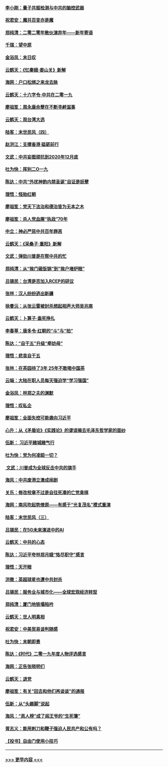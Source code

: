 #### [李小刚：量子共振检测与中共的脑控武器](../pages/nsc993/n11754518.md?t=12310301) 
#### [祝君安：魔共百变亦是魔](../pages/nsc993/n11754469.md?t=12310301) 
#### [郑纯清：二零二零年散伙演弃年——新年寄语](../pages/nsc993/n11754195.md?t=12310301) 
#### [千瑞：望中原](../pages/nsc993/n11754159.md?t=12310301) 
#### [金浴凤：末日叹](../pages/nsc993/n11752359.md?t=12310301) 
#### [云鹤天：《忆秦娥‧娄山关》新解](../pages/nsc993/n11752348.md?t=12310301) 
#### [海网：户口松绑之来龙去脉](../pages/nsc993/n11752328.md?t=12310301) 
#### [云鹤天：十六字令‧中共在二零一九](../pages/nsc993/n11752305.md?t=12310301) 
#### [廖祖笙：周永康余孽在不断寻衅滋事](../pages/nsc993/n11751013.md?t=12310301) 
#### [云鹤天：观台湾大选](../pages/nsc993/n11751007.md?t=12310301) 
#### [陆客：末世民风（四）](../pages/nsc993/n11749203.md?t=12310301) 
#### [赵洪江：支撑香港 砥砺前行](../pages/nsc993/n11748482.md?t=12310301) 
#### [文武：中共妄图顽抗到2020年12月底](../pages/nsc993/n11748446.md?t=12310301) 
#### [吐为快：挥别二O一九](../pages/nsc993/n11748411.md?t=12310301) 
#### [陈达：中共“外扰神韵内禁圣诞”自证是妖孽](../pages/nsc993/n11748226.md?t=12310301) 
#### [理悟：怪胎红朝](../pages/nsc993/n11748206.md?t=12310301) 
#### [廖祖笙：党天下法治和德治皆为无本之木](../pages/nsc993/n11748135.md?t=12310301) 
#### [廖祖笙：杀人党血腥“执政”70年](../pages/nsc993/n11745144.md?t=12310301) 
#### [中立：神必严惩中共百年罪恶](../pages/nsc993/n11744970.md?t=12310301) 
#### [云鹤天：《采桑子‧重阳》新解](../pages/nsc993/n11744948.md?t=12310301) 
#### [文武：弹劾川普是在帮中共的忙](../pages/nsc993/n11744758.md?t=12310301) 
#### [郑纯清：从“挨门砸饭锅”到“挨户堵炉眼”](../pages/nsc993/n11744745.md?t=12310301) 
#### [吕锡民：台湾是否加入RCEP的研议](../pages/nsc993/n11744701.md?t=12310301) 
#### [张林：汉人纷纷逃出新疆](../pages/nsc993/n11743530.md?t=12310301) 
#### [徐曼沅：从张云雷被封杀想起相声大师吴兆南](../pages/nsc993/n11741816.md?t=12310301) 
#### [云鹤天：卜算子‧垂死挣扎](../pages/nsc993/n11739956.md?t=12310301) 
#### [李春草：唐多令‧红朝的“斗”与“拍”](../pages/nsc993/n11739830.md?t=12310301) 
#### [陈达：“自干五”升级“牵妨母”](../pages/nsc993/n11739724.md?t=12310301) 
#### [理悟：悲哀自干五](../pages/nsc993/n11739547.md?t=12310301) 
#### [张林：在茶园待了3年 25年不敢喝中国茶](../pages/nsc993/n11739240.md?t=12310301) 
#### [云端：大陆在职人员每天强迫学“学习强国”](../pages/nsc993/n11738735.md?t=12310301) 
#### [金浴凤：林郑之夫的渊默](../pages/nsc993/n11737735.md?t=12310301) 
#### [理悟：叹私企](../pages/nsc993/n11737715.md?t=12310301) 
#### [廖祖笙：全面失控可能袭向习近平](../pages/nsc993/n11737704.md?t=12310301) 
#### [心升：从《矛盾论》《实践论》的谬误揭去毛泽东哲学家的面纱](../pages/nsc993/n11736962.md?t=12310301) 
#### [伍新： 习近平赌城赌气行](../pages/nsc993/n11736929.md?t=12310301) 
#### [吐为快：党为何凌蹈一切？](../pages/nsc993/n11736915.md?t=12310301) 
#### [ 文武：川普成为全球反击中共的旗手](../pages/nsc993/n11736882.md?t=12310301) 
#### [海风：中共废港立澳成闹剧](../pages/nsc993/n11735857.md?t=12310301) 
#### [关乐：修改校章不过是自往死凑的亡党臭棋](../pages/nsc993/n11735097.md?t=12310301) 
#### [海网：南风吹起势燎原——有感于“光复茂名”模式重演](../pages/nsc993/n11732308.md?t=12310301) 
#### [陆客：末世民风（三）](../pages/nsc993/n11732211.md?t=12310301) 
#### [吕锡民：在5G未来演进中的AI](../pages/nsc993/n11730010.md?t=12310301) 
#### [云鹤天：中共的心态](../pages/nsc993/n11729906.md?t=12310301) 
#### [陈达：习近平夸林郑月娥“恪尽职守”感言](../pages/nsc993/n11729881.md?t=12310301) 
#### [理悟：天开眼](../pages/nsc993/n11729699.md?t=12310301) 
#### [洪微：英超球星也遭中共封杀](../pages/nsc993/n11727243.md?t=12310301) 
#### [吕锡民：服务业与城市化——全球宏观经济转型](../pages/nsc993/n11725845.md?t=12310301) 
#### [郑纯清：厦门地铁塌陷吟](../pages/nsc993/n11725813.md?t=12310301) 
#### [云鹤天：世人明真相](../pages/nsc993/n11725621.md?t=12310301) 
#### [祝君安：中美贸易谈判随感](../pages/nsc993/n11725609.md?t=12310301) 
#### [吐为快：末朝即景](../pages/nsc993/n11723365.md?t=12310301) 
#### [陈达：《时代》二零一九年度人物评选感言](../pages/nsc993/n11723337.md?t=12310301) 
#### [海网：正告张晓明们](../pages/nsc993/n11723228.md?t=12310301) 
#### [云鹤天：退党](../pages/nsc993/n11723056.md?t=12310301) 
#### [廖祖笙：有关“回去和他们再谈谈”的通报](../pages/nsc993/n11722442.md?t=12310301) 
#### [伍新：从“头踢脚”说起](../pages/nsc993/n11722429.md?t=12310301) 
#### [海风：“恶人榜”成了阎王爷的“生死簿”](../pages/nsc993/n11722272.md?t=12310301) 
#### [胥志义：能用剌刀和鞭子强迫人民共产和公有吗？](../pages/nsc993/n11720569.md?t=12310301) 
#### [【投书】自由门使用小技巧](../pages/nsc993/n11720180.md?t=12310301) 

----
#### [ >>> 更早内容 <<< ](../indexes/nsc993-earlier.md)
